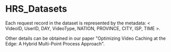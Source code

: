 # HRS_Datasets
Each  request record   in   the   dataset   is   represented   by   the   metadata:
< VideoID, UserID, DAY, VideoType, NATION, PROVINCE, CITY, ISP, TIME >.

Other details can be obtained in our paper "Optimizing Video Caching at the Edge: A Hybrid Multi-Point Process Approach".
